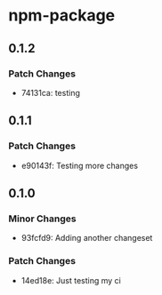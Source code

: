 # npm-package

## 0.1.2

### Patch Changes

- 74131ca: testing

## 0.1.1

### Patch Changes

- e90143f: Testing more changes

## 0.1.0

### Minor Changes

- 93fcfd9: Adding another changeset

### Patch Changes

- 14ed18e: Just testing my ci
